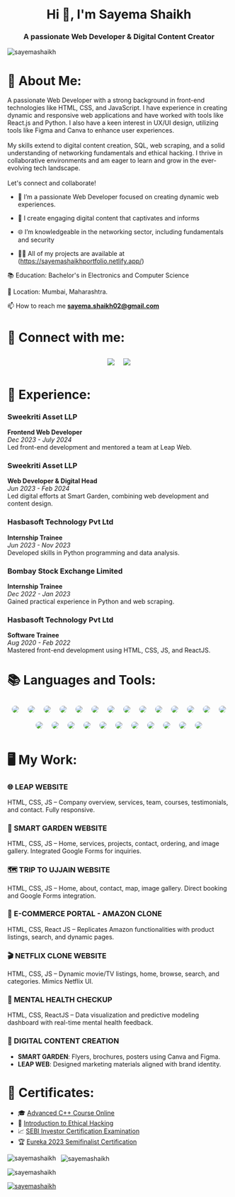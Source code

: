 <h1 align="center">Hi 👋, I'm Sayema Shaikh</h1>
<h3 align="center">A passionate Web Developer & Digital Content Creator</h3>



<p align="left"> <img src="https://komarev.com/ghpvc/?username=sayemashaikh&label=Profile%20views&color=0e75b6&style=flat" alt="sayemashaikh" /> </p>

    
# 🧕 About Me:

<p align="left">
 A passionate Web Developer with a strong background in front-end technologies like HTML, CSS, and JavaScript. I have experience in creating dynamic and responsive web applications and have worked with tools like React.js and Python. I also have a keen interest in UX/UI design, utilizing tools like Figma and Canva to enhance user experiences.
  <br><br>
  My skills extend to digital content creation, SQL, web scraping, and a solid understanding of networking fundamentals and ethical hacking. I thrive in collaborative environments and am eager to learn and grow in the ever-evolving tech landscape.
  <br><br>
  Let's connect and collaborate!
</p>
 </div>
 
  
- 🌟 I’m a passionate Web Developer focused on creating dynamic web experiences.

- 🎨 I create engaging digital content that captivates and informs

- 🌐 I’m knowledgeable in the networking sector, including fundamentals and security

- 👨‍💻 All of my projects are available at (https://sayemashaikhportfolio.netlify.app/)

📚 Education: Bachelor's in Electronics and Computer Science

📍 Location: Mumbai, Maharashtra.

📫 How to reach me **sayema.shaikh02@gmail.com**

# 🤝 Connect with me:
<div class="skills-container" style="display: flex; flex-wrap: wrap; justify-content: center; align-items: center; margin-top: 20px;">
  <a href="https://linkedin.com/in/sayema-shaikh-49665921" target="_blank" style="margin: 10px;">
    <img src="https://img.shields.io/badge/LinkedIn-0077B5?style=for-the-badge&logo=linkedin&logoColor=white" class="pulse" style="animation: pulse 1s infinite;">
  </a>
  <a href="mailto:sayema.shaikh02@gmail.com" target="_blank" style="margin: 10px;">
    <img src="https://img.shields.io/badge/Email-D14836?style=for-the-badge&logo=gmail&logoColor=white" class="bounce" style="animation: bounce 2s infinite;">
  </a>
</div>


# 💼 Experience:

### Sweekriti Asset LLP  
**Frontend Web Developer**  
*Dec 2023 - July 2024*  
Led front-end development and mentored a team at Leap Web.

### Sweekriti Asset LLP  
**Web Developer & Digital Head**  
*Jun 2023 - Feb 2024*  
Led digital efforts at Smart Garden, combining web development and content design.

### Hasbasoft Technology Pvt Ltd  
**Internship Trainee**  
*Jun 2023 - Nov 2023*  
Developed skills in Python programming and data analysis.

### Bombay Stock Exchange Limited  
**Internship Trainee**  
*Dec 2022 - Jan 2023*  
Gained practical experience in Python and web scraping.

### Hasbasoft Technology Pvt Ltd  
**Software Trainee**  
*Aug 2020 - Feb 2022*  
Mastered front-end development using HTML, CSS, JS, and ReactJS.

# 📚 Languages and Tools:
<div class="skills-container" style="display: flex; flex-wrap: wrap; justify-content: center; align-items: center; margin-top: 20px;">
 <img src="https://img.shields.io/badge/HTML-E34F26?style=for-the-badge&logo=html5&logoColor=white" class="bounce" style="animation: bounce 2s infinite; margin: 10px; border-radius: 12px;">
  <img src="https://img.shields.io/badge/CSS3-1572B6?style=for-the-badge&logo=css3&logoColor=white" class="pulse" style="animation: pulse 1s infinite; margin: 10px; border-radius: 12px;">
  <img src="https://img.shields.io/badge/JavaScript-F7DF1E?style=for-the-badge&logo=javascript&logoColor=black" class="bounce" style="animation: bounce 2s infinite; margin: 10px; border-radius: 12px;">
  <img src="https://img.shields.io/badge/React-61DAFB?style=for-the-badge&logo=react&logoColor=black" class="rotate" style="animation: rotate 5s linear infinite; margin: 10px; border-radius: 12px;">
  <img src="https://img.shields.io/badge/Python-3776AB?style=for-the-badge&logo=python&logoColor=white" class="bounce" style="animation: bounce 2s infinite; margin: 10px; border-radius: 12px;">
  <img src="https://img.shields.io/badge/C%2B%2B-00599C?style=for-the-badge&logo=c%2B%2B&logoColor=white" class="pulse" style="animation: pulse 1s infinite; margin: 10px; border-radius: 12px;">
  <img src="https://img.shields.io/badge/Figma-0ACF83?style=for-the-badge&logo=figma&logoColor=white" class="rotate" style="animation: rotate 5s linear infinite; margin: 10px; border-radius: 12px;">
  <img src="https://img.shields.io/badge/Canva-00C4CC?style=for-the-badge&logo=canva&logoColor=white" class="pulse" style="animation: pulse 1s infinite; margin: 10px; border-radius: 12px;">
  <img src="https://img.shields.io/badge/Digital%20Marketing%20Content%20Creation-FFCA28?style=for-the-badge&logo=adobe&logoColor=black" class="rotate" style="animation: rotate 5s linear infinite; margin: 10px; border-radius: 12px;">
 <img src="https://img.shields.io/badge/Networking%20Fundamentals-4CAF50?style=for-the-badge&logo=cisco&logoColor=white" class="pulse" style="animation: pulse 1s infinite; margin: 10px; border-radius: 12px;">
  <img src="https://img.shields.io/badge/Routing%20Protocols-2196F3?style=for-the-badge&logo=cisco&logoColor=white" class="rotate" style="animation: rotate 5s linear infinite; margin: 10px; border-radius: 12px;">
  <img src="https://img.shields.io/badge/Network%20Security-9C27B0?style=for-the-badge&logo=cisco&logoColor=white" class="bounce" style="animation: bounce 2s infinite; margin: 10px; border-radius: 12px;">
  <img src="https://img.shields.io/badge/Network%20Troubleshooting-FF9800?style=for-the-badge&logo=cisco&logoColor=white" class="pulse" style="animation: pulse 1s infinite; margin: 10px; border-radius: 12px;">
  <img src="https://img.shields.io/badge/Network%20Monitoring%20Tools-3F51B5?style=for-the-badge&logo=wireshark&logoColor=white" class="rotate" style="animation: rotate 5s linear infinite; margin: 10px; border-radius: 12px;">
  <img src="https://img.shields.io/badge/Ethical%20Hacking-009688?style=for-the-badge&logo=hackerearth&logoColor=white" class="bounce" style="animation: bounce 2s infinite; margin: 10px; border-radius: 12px;">
  <img src="https://img.shields.io/badge/SQL%20Injection-FF5722?style=for-the-badge&logo=sql&logoColor=white" class="bounce" style="animation: bounce 2s infinite; margin: 10px; border-radius: 12px;">
      <img src="https://img.shields.io/badge/Matplotlib-3776AB?style=for-the-badge&logo=python&logoColor=white" class="pulse" style="animation: pulse 1s infinite; margin: 10px; border-radius: 12px;">
      <img src="https://img.shields.io/badge/NumPy-013243?style=for-the-badge&logo=numpy&logoColor=white" class="pulse" style="animation: pulse 1s infinite; margin: 10px; border-radius: 12px;">
  <img src="https://img.shields.io/badge/Pandas-150458?style=for-the-badge&logo=pandas&logoColor=white" class="pulse" style="animation: pulse 1s infinite; margin: 10px; border-radius: 12px;">
 <img src="https://img.shields.io/badge/Anaconda-44A833?style=for-the-badge&logo=anaconda&logoColor=white" class="pulse" style="animation: pulse 1s infinite; margin: 10px; border-radius: 12px;">
  <img src="https://img.shields.io/badge/PowerPoint-B7472A?style=for-the-badge&logo=microsoft-powerpoint&logoColor=white" class="pulse" style="animation: pulse 1s infinite; margin: 10px; border-radius: 12px;">
  <img src="https://img.shields.io/badge/Excel-217346?style=for-the-badge&logo=microsoft-excel&logoColor=white" class="rotate" style="animation: rotate 5s linear infinite; margin: 10px; border-radius: 12px;">
  <img src="https://img.shields.io/badge/Word-2B579A?style=for-the-badge&logo=microsoft-word&logoColor=white" class="bounce" style="animation: bounce 2s infinite; margin: 10px; border-radius: 12px;">
  <img src="https://img.shields.io/badge/Git-F05032?style=for-the-badge&logo=git&logoColor=white" class="rotate" style="animation: rotate 5s linear infinite; margin: 10px; border-radius: 12px;">
  <img src="https://img.shields.io/badge/GitHub-181717?style=for-the-badge&logo=github&logoColor=white" class="pulse" style="animation: pulse 1s infinite; margin: 10px; border-radius: 12px;">

</div>


# 🖥️ My Work:
### 🌐 LEAP WEBSITE  
HTML, CSS, JS – Company overview, services, team, courses, testimonials, and contact. Fully responsive.

### 🌿 SMART GARDEN WEBSITE  
HTML, CSS, JS – Home, services, projects, contact, ordering, and image gallery. Integrated Google Forms for inquiries.

### 🗺️ TRIP TO UJJAIN WEBSITE  
HTML, CSS, JS – Home, about, contact, map, image gallery. Direct booking and Google Forms integration.

### 🛒 E-COMMERCE PORTAL - AMAZON CLONE  
HTML, CSS, React JS – Replicates Amazon functionalities with product listings, search, and dynamic pages.

### 🎬 NETFLIX CLONE WEBSITE  
HTML, CSS, JS – Dynamic movie/TV listings, home, browse, search, and categories. Mimics Netflix UI.

### 🧠 MENTAL HEALTH CHECKUP  
HTML, CSS, ReactJS – Data visualization and predictive modeling dashboard with real-time mental health feedback.

### 🎨 DIGITAL CONTENT CREATION  
- **SMART GARDEN**: Flyers, brochures, posters using Canva and Figma.  
- **LEAP WEB**: Designed marketing materials aligned with brand identity.

# 🔖 Certificates:

- 🎓 [Advanced C++ Course Online](https://simpli-web.app.link/e/oIdldiHV5Mb)
- 🔐 [Introduction to Ethical Hacking](https://www.mygreatlearning.com/certificate/DMRBIHPX)
- 📈 [SEBI Investor Certification Examination](https://rb.gy/95uehx)
- 🏆 [Eureka 2023 Semifinalist Certification](https://shorturl.at/YmWds)


<p>
  <img align="left" src="https://github-readme-stats.vercel.app/api/top-langs?username=sayemashaikh&show_icons=true&locale=en&layout=compact&theme=dark" alt="sayemashaikh" />
</p>

<p>&nbsp;
  <img align="center" src="https://github-readme-stats.vercel.app/api?username=sayemashaikh&show_icons=true&locale=en&theme=dark" alt="sayemashaikh" />
</p>

<p>
  <img align="center" src="https://github-readme-streak-stats.herokuapp.com/?user=sayemashaikh&theme=dark" alt="sayemashaikh" />
</p>

<p align="left">
  <a href="https://github.com/ryo-ma/github-profile-trophy">
    <img src="https://github-profile-trophy.vercel.app/?username=sayemashaikh&theme=darkhub" alt="sayemashaikh" />
  </a>
</p>

